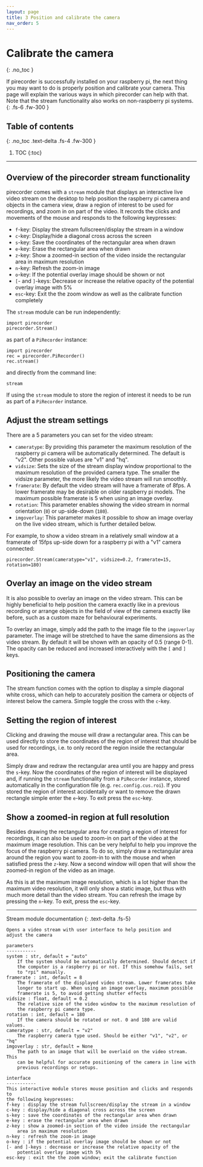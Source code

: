 ```yaml
---
layout: page
title: 3 Position and calibrate the camera
nav_order: 5
---
```


# Calibrate the camera
{: .no_toc }

If pirecorder is successfully installed on your raspberry pi, the next thing you may want to do is properly position and calibrate your camera. This page will explain the various ways in which pirecorder can help with that. Note that the stream functionality also works on non-raspberry pi systems.
{: .fs-6 .fw-300 }

## Table of contents
{: .no_toc .text-delta .fs-4 .fw-300 }

1. TOC
{:toc}
---

## Overview of the pirecorder stream functionality
pirecorder comes with a `stream` module that displays an interactive live video stream on the desktop to help position the raspberry pi camera and objects in the camera view, draw a region of interest to be used for recordings, and zoom in on part of the video. It records the clicks and movements of the mouse and responds to the following keypresses:

- `f`-key: Display the stream fullscreen/display the stream in a window
- `c`-key: Display/hide a diagonal cross across the screen
- `s`-key: Save the coordinates of the rectangular area when drawn
- `e`-key: Erase the rectangular area when drawn
- `z`-key: Show a zoomed-in section of the video inside the rectangular area in maximum resolution
- `n`-key: Refresh the zoom-in image
- `o`-key: If the potential overlay image should be shown or not
- `[`- and `]`-keys: Decrease or increase the relative opacity of the potential overlay image with 5%
- `esc`-key: Exit the the zoom window as well as the calibrate function completely

The `stream` module can be run independently:
```
import pirecorder
pirecorder.Stream()
```

as part of a `PiRecorder` instance:
```
import pirecorder
rec = pirecorder.PiRecorder()
rec.stream()
```

and directly from the command line:
```
stream
```

If using the `stream` module to store the region of interest it needs to be run as part of a `PiRecorder` instance.

## Adjust the stream settings
There are a 5 parameters you can set for the video stream:
- `cameratype`: By providing this parameter the maximum resolution of the raspberry pi camera will be automatically determined. The default is "v2". Other possible values are "v1" and "hq".
- `vidsize`: Sets the size of the stream display window proportional to the maximum resolution of the provided camera type. The smaller the vidsize parameter, the more likely the video stream will run smoothly.
- `framerate`: By default the video stream will have a framerate of 8fps. A lower framerate may be desirable on older raspberry pi models. The maximum possible framerate is 5 when using an image overlay.
- `rotation`: This parameter enables showing the video stream in normal orientation (`0`) or up-side-down (`180`).
- `imgoverlay`: This parameter makes it possible to show an image overlay on the live video stream, which is further detailed below.

For example, to show a video stream in a relatively small window at a framerate of 15fps up-side down for a raspberry pi with a "v1" camera connected:

```
pirecorder.Stream(cameratype="v1", vidsize=0.2, framerate=15, rotation=180)
```

## Overlay an image on the video stream
It is also possible to overlay an image on the video stream. This can be highly beneficial to help position the camera exactly like in a previous recording or arrange objects in the field of view of the camera exactly like before, such as a custom maze for behavioural experiments.

To overlay an image, simply add the path to the image file to the `imgoverlay` parameter. The image will be stretched to have the same dimensions as the video stream. By default it will be shown with an opacity of 0.5 (range 0-1). The opacity can be reduced and increased interactively with the `[` and `]` keys.

## Positioning the camera
The stream function comes with the option to display a simple diagonal white cross, which can help to accurately position the camera or objects of interest below the camera. Simple toggle the cross with the `c`-key.

## Setting the region of interest
Clicking and drawing the mouse will draw a rectangular area. This can be used directly to store the coordinates of the region of interest that should be used for recordings, i.e. to only record the region inside the rectangular area.

Simply draw and redraw the rectangular area until you are happy and press the `s`-key. Now the coordinates of the region of interest will be displayed and, if running the `stream` functionality from a `PiRecorder` instance, stored automatically in the configuration file (e.g. `rec.config.cus.roi`). If you stored the region of interest accidentally or want to remove the drawn rectangle simple enter the `e`-key. To exit press the `esc`-key.

## Show a zoomed-in region at full resolution
Besides drawing the rectangular area for creating a region of interest for recordings, it can also be used to zoom-in on part of the video at the maximum image resolution. This can be very helpful to help you improve the focus of the raspberry pi camera. To do so, simply draw a rectangular area around the region you want to zoom-in to with the mouse and when satisfied press the `z`-key. Now a second window will open that will show the zoomed-in region of the video as an image.

As this is at the maximum image resolution, which is a lot higher than the maximum video resolution, it will only show a static image, but thus with much more detail than the video stream. You can refresh the image by pressing the `n`-key. To exit, press the `esc`-key.

---
Stream module documentation
{: .text-delta .fs-5}

```
Opens a video stream with user interface to help position and
adjust the camera

parameters
-----------
system : str, default = "auto"
    If the system should be automatically determined. Should detect if
    the computer is a raspberry pi or not. If this somehow fails, set
    to "rpi" manually.
framerate : int, default = 8
    The framerate of the displayed video stream. Lower framerates take
    longer to start up. When using an image overlay, maximum possible
    framerate is 5, to avoid getting shutter effects
vidsize : float, default = 0.2
    The relative size of the video window to the maximum resolution of
    the raspberry pi camera type.
rotation : int, default = 180
    If the camera should be rotated or not. 0 and 180 are valid values.
cameratype : str, default = "v2"
    The raspberry camera type used. Should be either "v1", "v2", or "hq"
imgoverlay : str, default = None
    The path to an image that will be overlaid on the video stream. This
    can be helpful for accurate positioning of the camera in line with
    previous recordings or setups.

interface
-----------
This interactive module stores mouse position and clicks and responds to
the following keypresses:
f-key : display the stream fullscreen/display the stream in a window
c-key : display/hide a diagonal cross across the screen
s-key : save the coordinates of the rectangular area when drawn
e-key : erase the rectangular area when drawn
z-key : show a zoomed-in section of the video inside the rectangular
    area in maximum resolution
n-key : refresh the zoom-in image
o-key : if the potential overlay image should be shown or not
[- and ]-keys : decrease or increase the relative opacity of the
    potential overlay image with 5%
esc-key : exit the the zoom window; exit the calibrate function
```

